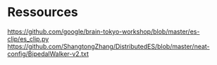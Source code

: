 # Ressources 
https://github.com/google/brain-tokyo-workshop/blob/master/es-clip/es_clip.py
https://github.com/ShangtongZhang/DistributedES/blob/master/neat-config/BipedalWalker-v2.txt